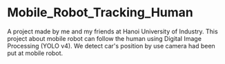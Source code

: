 # Mobile_Robot_Tracking_Human
A project made by me and my friends at Hanoi University of Industry. This project about mobile robot can follow the human using Digital Image Processing (YOLO v4). We detect car's position by use camera had been put at mobile robot. 
 
